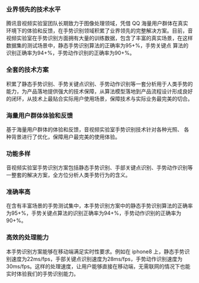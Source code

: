 
### 业界领先的技术水平 
腾讯音视频实验室团队长期致力于图像处理领域，凭借 QQ 海量用户群体在真实环境下的体验和反馈，在手势识别领域积累了业界领先的完整解决方案。目前，音视频实验室在手势识别方面拥有大量的训练数据，包含了丰富的真实场景，在这样数据集的测试场景中，静态手势识别算法的正确率为95+%，手势关键点 算法的识别正确率为94+%，手势动作识别的正确率为90+%。

### 全套的技术方案
积累了静态手势识别、手势关键点识别、手势动作识别等一套分析用于人类手势的能力，为产品落地提供强大的技术保障，从算法模型落地到产品流程设计形成良好的闭环，从技术上最贴合实际用户使用场景，保障技术与实际业务最完美的切合。

### 海量用户群体体验和反馈
基于海量用户群体的体验和反馈，音视频实验室手势识别技术针对各种光照、 各种背景进行了优化，保障用户最完美的使用体验。  

### 功能多样
音视频实验室手势识别方案包括静态手势识别、手部关键点识别、手势动作识别等一整套的解决方案，全方位分析人类手势行为的含义。

### 准确率高
在含有丰富场景的手势测试集中，本手势识别方案中的静态手势识别算法的正确率为95+%，手势关键点算法的识别正确率为94+%，手势动作识别的正确率为90+%。

### 高效的处理能力
本手势识别方案能够在移动端满足实时性要求。例如在 iphone8 上，静态手势识别速度为22ms/fps，手部关键点识别速度为28ms/fps，手势动作识别速度为30ms/fps。这样的处理速度，让用户能够直接在移动端，无需联网的情况下也能实时体验我们的手势识别能力。
